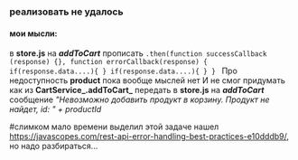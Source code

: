 ### реализовать не удалось
#### мои мысли:

в **store.js** на **_addToCart_** прописать 
`.then(function successCallback (response) {},
function errorCallback(response) {
if(response.data....){
}
if(response.data....){
}
} `
Про недоступность **product** пока вообще мыслей нет
И не смог придумать как из **CartService_.addToCart_** передать в **store.js** на **_addToCart_** сообщение _"Невозможно добавить продукт в корзину. Продукт не найдет, id: " + productId_

#слимком мало времени выделил этой задаче
нашел https://javascopes.com/rest-api-error-handling-best-practices-e10dddb9/, но надо разбираться...
